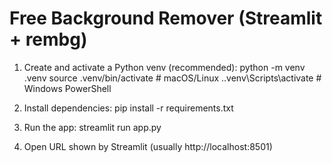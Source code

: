 # Free Background Remover (Streamlit + rembg)

1. Create and activate a Python venv (recommended):
   python -m venv .venv
   source .venv/bin/activate   # macOS/Linux
   .\.venv\Scripts\activate    # Windows PowerShell

2. Install dependencies:
   pip install -r requirements.txt

3. Run the app:
   streamlit run app.py

4. Open URL shown by Streamlit (usually http://localhost:8501)
